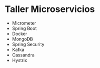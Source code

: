 # Taller Microservicios

- Micrometer
- Spring Boot
- Docker
- MongoDB
- Spring Security
- Kafka
- Cassandra
- Hystrix
